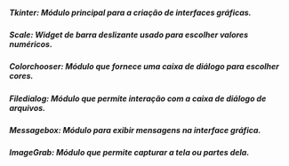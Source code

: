 ##### Tkinter: Módulo principal para a criação de interfaces gráficas.
##### Scale: Widget de barra deslizante usado para escolher valores numéricos.
##### Colorchooser: Módulo que fornece uma caixa de diálogo para escolher cores.
##### Filedialog: Módulo que permite interação com a caixa de diálogo de arquivos.
##### Messagebox: Módulo para exibir mensagens na interface gráfica.
##### ImageGrab: Módulo que permite capturar a tela ou partes dela.
